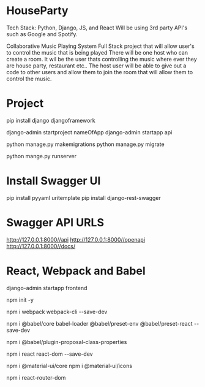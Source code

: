 # HouseParty
Tech Stack: Python, Django, JS, and React
Will be using 3rd party API's such as Google and Spotify.

Collaborative Music Playing System
Full Stack project that will allow user's to control the music that is being played 
There will be one host who can create a room.  It wil be the user thats controlling the music where ever they are house party, restaurant etc..
The host user will be able to give out a code to other users and allow them to join the room that will allow them to control the music.
# Project
pip install django djangoframework
<!-- create django project -->
django-admin startproject nameOfApp
django-admin startapp api
<!-- initialize db-- django default db -->
python manage.py makemigrations
python manage.py migrate
<!-- run server -->
python mange.py runserver

# Install Swagger UI
pip install pyyaml uritemplate
pip install django-rest-swagger
# Swagger API URLS
http://127.0.0.1:8000//api
http://127.0.0.1:8000//openapi
http://127.0.0.1:8000//docs/
# React, Webpack and Babel
<!-- create another django app call frontend  -->
django-admin startapp frontend
<!-- crated src/componets folder static/frontend,css,images folder -->
<!-- npm init -y creates a package.json file for you-->
npm init -y
<!-- transpiles the code into one JS file-->
npm i webpack webpack-cli --save-dev
<!-- babel new js ES6/ES& cod and coverts it into code that is friendly with older browsers -->
npm i @babel/core babel-loader @babel/preset-env @babel/preset-react --save-dev
<!-- allow async and await -->
npm i @babel/plugin-proposal-class-properties
<!-- install react-->
npm i react react-dom --save-dev
<!-- install materialUI library -->
npm i @material-ui/core
npm i @material-ui/icons
<!-- install reeact router -->
npm i react-router-dom

